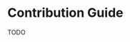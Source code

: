 # Contribution Guide

TODO

<!-- Guides: -->
<!-- https://mozillascience.github.io/working-open-workshop/contributing/ -->
<!-- https://github.com/github/docs/blob/main/CONTRIBUTING.md -->
